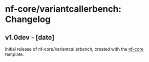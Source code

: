 # nf-core/variantcallerbench: Changelog

## v1.0dev - [date]
Initial release of nf-core/variantcallerbench, created with the [nf-core](http://nf-co.re/) template.
